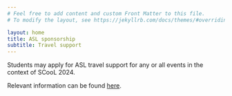 ```yaml
---
# Feel free to add content and custom Front Matter to this file.
# To modify the layout, see https://jekyllrb.com/docs/themes/#overriding-theme-defaults

layout: home
title: ASL sponsorship
subtitle: Travel support
---
```


Students may apply for ASL travel support for any or all events in the context of SCooL 2024. 

Relevant information can be found [here](https://aslonline.org/student-travel-awards/).


